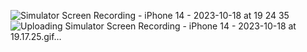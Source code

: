 ![Simulator Screen Recording - iPhone 14 - 2023-10-18 at 19 24 35](https://github.com/Howewuwu/Numerology/assets/115788868/1f6242d8-0a2d-4dd4-97fa-e10f8a9eda30)
![Uploading Simulator Screen Recording - iPhone 14 - 2023-10-18 at 19.17.25.gif…]()

